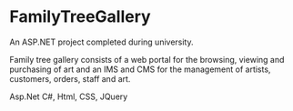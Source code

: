# FamilyTreeGallery
An ASP.NET project completed during university. 

Family tree gallery consists of a web portal for the browsing, viewing and purchasing of art and an IMS and CMS for the management of artists, customers, orders, staff and art.

Asp.Net C#, Html, CSS, JQuery
